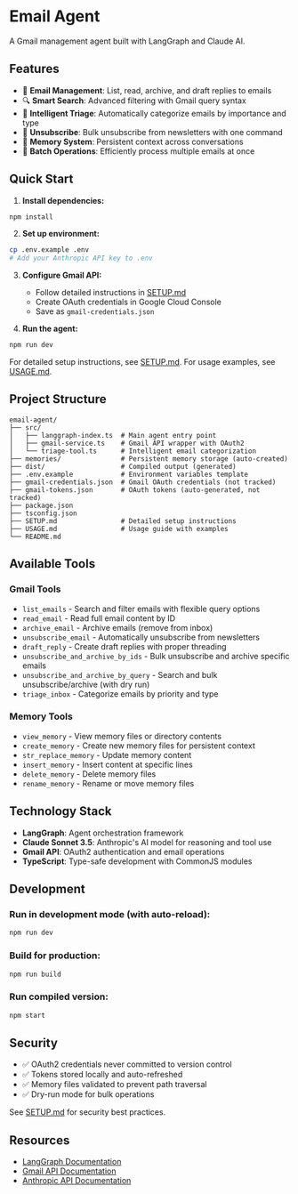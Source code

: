 # Email Agent

A Gmail management agent built with LangGraph and Claude AI.

## Features

- 📧 **Email Management**: List, read, archive, and draft replies to emails
- 🔍 **Smart Search**: Advanced filtering with Gmail query syntax
- 🤖 **Intelligent Triage**: Automatically categorize emails by importance and type
- 🚫 **Unsubscribe**: Bulk unsubscribe from newsletters with one command
- 💾 **Memory System**: Persistent context across conversations
- 🎯 **Batch Operations**: Efficiently process multiple emails at once

## Quick Start

1. **Install dependencies:**
```bash
npm install
```

2. **Set up environment:**
```bash
cp .env.example .env
# Add your Anthropic API key to .env
```

3. **Configure Gmail API:**
   - Follow detailed instructions in [SETUP.md](./SETUP.md)
   - Create OAuth credentials in Google Cloud Console
   - Save as `gmail-credentials.json`

4. **Run the agent:**
```bash
npm run dev
```

For detailed setup instructions, see [SETUP.md](./SETUP.md).
For usage examples, see [USAGE.md](./USAGE.md).

## Project Structure

```
email-agent/
├── src/
│   ├── langgraph-index.ts  # Main agent entry point
│   ├── gmail-service.ts    # Gmail API wrapper with OAuth2
│   └── triage-tool.ts      # Intelligent email categorization
├── memories/               # Persistent memory storage (auto-created)
├── dist/                   # Compiled output (generated)
├── .env.example            # Environment variables template
├── gmail-credentials.json  # Gmail OAuth credentials (not tracked)
├── gmail-tokens.json       # OAuth tokens (auto-generated, not tracked)
├── package.json
├── tsconfig.json
├── SETUP.md                # Detailed setup instructions
├── USAGE.md                # Usage guide with examples
└── README.md
```

## Available Tools

### Gmail Tools
- `list_emails` - Search and filter emails with flexible query options
- `read_email` - Read full email content by ID
- `archive_email` - Archive emails (remove from inbox)
- `unsubscribe_email` - Automatically unsubscribe from newsletters
- `draft_reply` - Create draft replies with proper threading
- `unsubscribe_and_archive_by_ids` - Bulk unsubscribe and archive specific emails
- `unsubscribe_and_archive_by_query` - Search and bulk unsubscribe/archive (with dry run)
- `triage_inbox` - Categorize emails by priority and type

### Memory Tools
- `view_memory` - View memory files or directory contents
- `create_memory` - Create new memory files for persistent context
- `str_replace_memory` - Update memory content
- `insert_memory` - Insert content at specific lines
- `delete_memory` - Delete memory files
- `rename_memory` - Rename or move memory files

## Technology Stack

- **LangGraph**: Agent orchestration framework
- **Claude Sonnet 3.5**: Anthropic's AI model for reasoning and tool use
- **Gmail API**: OAuth2 authentication and email operations
- **TypeScript**: Type-safe development with CommonJS modules

## Development

### Run in development mode (with auto-reload):
```bash
npm run dev
```

### Build for production:
```bash
npm run build
```

### Run compiled version:
```bash
npm start
```

## Security

- ✅ OAuth2 credentials never committed to version control
- ✅ Tokens stored locally and auto-refreshed
- ✅ Memory files validated to prevent path traversal
- ✅ Dry-run mode for bulk operations

See [SETUP.md](./SETUP.md) for security best practices.

## Resources

- [LangGraph Documentation](https://langchain-ai.github.io/langgraphjs/)
- [Gmail API Documentation](https://developers.google.com/gmail/api)
- [Anthropic API Documentation](https://docs.anthropic.com/)
